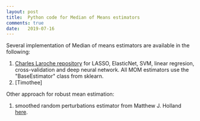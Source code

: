 ```yaml
---
layout: post
title:  Python code for Median of Means estimators
comments: true
date:   2019-07-16
---
```


Several implementation of Median of means estimators are available in the following:
1) [Charles Laroche repository](https://github.com/CharlesLaroche/MOM_API) for  LASSO, ElasticNet, SVM, linear regresion, cross-validation and deep neural network. All MOM estimators use the "BaseEstimator" class from sklearn.
2) [Timothee]


Other approach for robust mean estimation:
1) smoothed random perturbations estimator from Matthew J. Holland [here](https://github.com/feedbackward/1dim).




 

